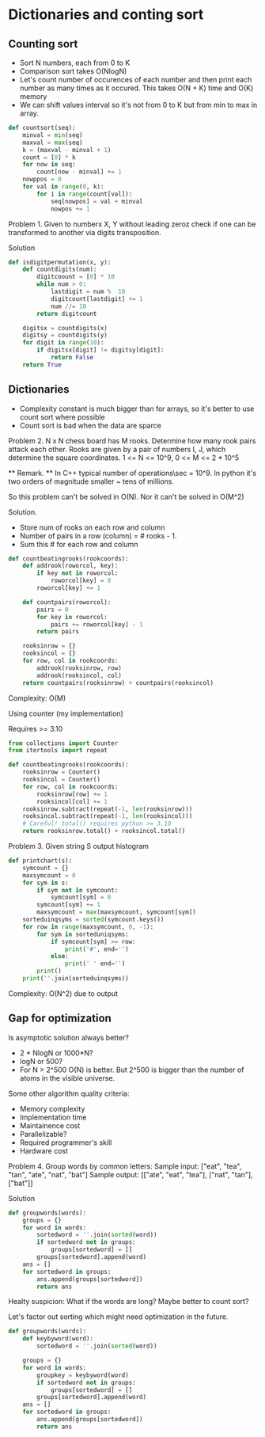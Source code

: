 Dictionaries and conting sort
=============================

Counting sort
-------------

- Sort N numbers, each from 0 to K
- Comparison sort takes O(NlogN)
- Let's count number of occurences of each number
and then print each number as many times as it occured.
This takes O(N + K) time and O(K) memory
- We can shift values interval so it's not from 0 to K but from
min to max in array.


```python
def countsort(seq):
    minval = min(seq)
    maxval = max(seq)
    k = (maxval - minval + 1)
    count = [0] * k
    for now in seq:
        count[now - minval] += 1
    nowppos = 0
    for val in range(0, k):
        for i in range(count[val]):
            seq[nowpos] = val + minval
            nowpos += 1
```


Problem 1.
Given to numberx X, Y without leading zeroz check if one
can be transformed to another via digits transposition.

Solution
```python
def isdigitpermutation(x, y):
    def countdigits(num):
        digitcoount = [0] * 10
        while num > 0:
            lastdigit = num %  10
            digitcount[lastdigit] += 1
            num //= 10
        return digitcount

    digitsx = countdigits(x)
    digitsy = countdigits(y)
    for digit in range(10):
        if digitsx[digit] != digitsy[digit]:
            return False
    return True
```


Dictionaries
------------

- Complexity constant is much bigger than for arrays,
so it's better to use count sort where possible
- Count sort is bad when the data are sparce

Problem 2.
N x N chess board has M rooks. Determine how many rook pairs attack each other.
Rooks are given by a pair of numbers I, J, which determine the square coordinates.
1 <= N <= 10^9, 0 <= M <= 2 * 10^5

** Remark. **
In C++ typical number of operations\sec = 10^9. In python it's two orders of magnitude
smaller ~ tens of millions.

So this problem can't be solved in O(N). Nor it can't be solved
in O(M^2)

Solution.

- Store num of rooks on each row and column
- Number of pairs in a row (column) = # rooks - 1.
- Sum this # for each row and column


```python
def countbeatingrooks(rookcoords):
    def addrook(roworcol, key):
        if key not in roworcol:
            roworcol[key] = 0
        roworcol[key] += 1

    def countpairs(roworcol):
        pairs = 0
        for key in roworcol:
            pairs += roworcol[key] - 1
        return pairs

    rooksinrow = {}
    rooksincol = {}
    for row, col in rookcoords:
        addrook(rooksinrow, row)
        addrook(rooksincol, col)
    return countpairs(rooksinrow) + countpairs(rooksincol)
```
Complexity: O(M)

Using counter (my implementation)

Requires >= 3.10
```python
from collections import Counter
from itertools import repeat

def countbeatingrooks(rookcoords):
    rooksinrow = Counter()
    rooksincol = Counter()
    for row, col in rookcoords:
        rooksinrow[row] += 1
        rooksincol[col] += 1
    rooksinrow.subtract(repeat(-1, len(rooksinrow)))
    rooksincol.subtract(repeat(-1, len(rooksincol)))
    # Careful! total() requires python >= 3.10
    return rooksinrow.total() + rooksincol.total()
```

Problem 3.
Given string S output histogram

```python
def printchart(s):
    symcount = {}
    maxsymcount = 0
    for sym in s:
        if sym not in symcount:
            symcount[sym] = 0
        symcount[sym] += 1
        maxsymcount = max(maxsymcount, symcount[sym])
    sorteduinqsyms = sorted(symcount.keys())
    for row in range(maxsymcount, 0, -1):
        for sym in sorteduniqsyms:
            if symcount[sym] >= row:
                print('#', end='')
            else:
                print(' ' end='')
        print()
    print(''.join(sorteduinqsyms))
```

Complexity: O(N^2) due to output

Gap for optimization
--------------------

Is asymptotic solution always better?
- 2 * NlogN or 1000*N?
- logN or 500?
- For N > 2^500 O(N) is better. But 2^500 is bigger than the number of
atoms in the visible universe.

Some other algorithm quality criteria:
- Memory complexity
- Implementation time
- Maintainence cost
- Parallelizable?
- Required programmer's skill
- Hardware cost


Problem 4.
Group words by common letters:
Sample input: ["eat", "tea", "tan", "ate", "nat", "bat"]
Sample output: [["ate", "eat", "tea"], ["nat", "tan"], ["bat"]]

Solution

```python
def groupwords(words):
    groups = {}
    for word in words:
        sortedword = ''.join(sorted(word))
        if sortedword not in groups:
            groups[sortedword] = []
        groups[sortedword].append(word)
    ans = []
    for sortedword in groups:
        ans.append(groups[sortedword])
        return ans
```

Healty suspicion:
What if the words are long? Maybe better to count sort?

Let's factor out sorting which might need optimization in the future.

```python
def groupwords(words):
    def keybyword(word):
        sortedword = ''.join(sorted(word))

    groups = {}
    for word in words:
        groupkey = keybyword(word)
        if sortedword not in groups:
            groups[sortedword] = []
        groups[sortedword].append(word)
    ans = []
    for sortedword in groups:
        ans.append(groups[sortedword])
        return ans
```
